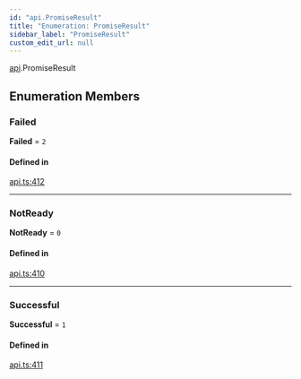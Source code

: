 ```yaml
---
id: "api.PromiseResult"
title: "Enumeration: PromiseResult"
sidebar_label: "PromiseResult"
custom_edit_url: null
---
```


[api](../modules/api.md).PromiseResult

## Enumeration Members

### Failed

 **Failed** = ``2``

#### Defined in

[api.ts:412](https://github.com/near/near-sdk-js/blob/59dba80/src/api.ts#L412)

___

### NotReady

 **NotReady** = ``0``

#### Defined in

[api.ts:410](https://github.com/near/near-sdk-js/blob/59dba80/src/api.ts#L410)

___

### Successful

 **Successful** = ``1``

#### Defined in

[api.ts:411](https://github.com/near/near-sdk-js/blob/59dba80/src/api.ts#L411)
